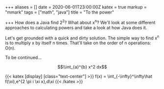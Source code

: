 +++
aliases = []
date = 2020-06-01T23:00:00Z
katex = true
markup = "mmark"
tags = ["math", "java"]
title = "To the power"

+++
How does a Java find 2<sup>2</sup>? What about x<sup>n</sup>? We'll look at some different approaches to calculating powers and take a look at how Java does it.

Let's get grounded with a quick and dirty solution. The simple way to find x<sup>n</sup> is to multiply x by itself n times. That'll take on the order of n operations: O(n).

To be continued...

$$\\int_{a}^{b} x^2 dx$$

{{< katex [display] [class="text-center"]  >}}
f(x) = \int_{-\infty}^\infty\hat f(\xi)\,e^{2 \pi i \xi x}\,d\xi
{{< /katex >}}